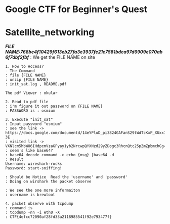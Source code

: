 # Google CTF for Beginner's Quest

# Satellite_networking

***FILE NAME:768be4f10429f613eb27fa3e3937fe21c7581bdca97d6909e070ab6f7dbf2fbf***
: We get the FILE NAME on site

```
1. How to Access?
- The Command 
: file {FILE NAME}
: unzip {FILE NAME}
: init_sat.log , README.pdf

The pdf Viewer : okular

2. Read to pdf file
: i'm figure it out password on {FILE NAME}
: PASSWORD is : osmium

3. Execute "init_sat"
: Input password "osmium"
: see the link -> https://docs.google.com/documentd/14eYPluD_pi3824GAFanS29tWdTcKxP_XUxx7e303-3E
: visited link -> VXNlcm5hbWU6IHdpcmVzaGFyay1yb2NrcwpQYXNzd29yZDogc3RhcnQtc25pZmZpbmchCg==
: seem's like base64?
: base64 decode command -> echo {msg} |base64 -d
: Result 
Username: wireshark-rocks
Password: start-sniffing!

: Should be Notice  Read the 'username' and 'password'
: Doing on wirshark the packet observe

: We see the one more informaiton
: username is brewtoot

4. packet observe with tcpdump
: command is
: tcpdump -nn -i eth0 -X
: CTF{4efcc72090af28fd33a2118985541f92e793477f}


```